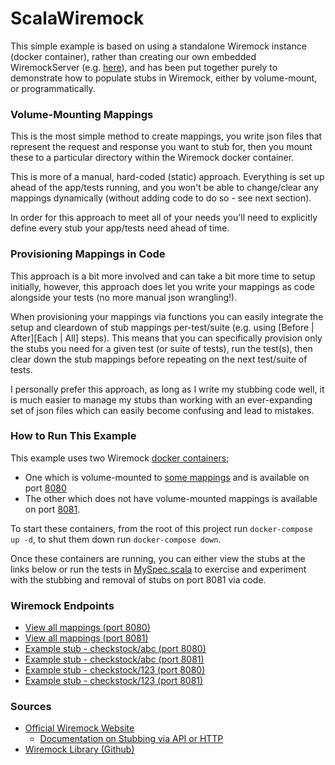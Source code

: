 # ScalaWiremock

This simple example is based on using a standalone Wiremock instance (docker container), rather than creating our own
embedded WiremockServer (e.g. [here](https://wiremock.org/docs/java-usage/)), and has been put together purely to
demonstrate how to populate stubs in Wiremock, either by volume-mount, or programmatically.

### Volume-Mounting Mappings

This is the most simple method to create mappings, you write json files that represent the request and response you want
to stub for, then you mount these to a particular directory within the Wiremock docker container.

This is more of a manual, hard-coded (static) approach. Everything is set up ahead of the app/tests running, and you won't be able to
change/clear any mappings dynamically (without adding code to do so - see next section).

In order for this approach to meet all of your needs you'll need to explicitly define every stub your app/tests need
ahead of time.

### Provisioning Mappings in Code

This approach is a bit more involved and can take a bit more time to setup initially, however, this approach does let
you write your mappings as code alongside your tests (no more manual json wrangling!).

When provisioning your mappings via functions you can easily integrate the setup and cleardown of stub mappings
per-test/suite (e.g. using [Before | After][Each | All] steps). This means that you can specifically provision only the stubs you need for a
given test (or suite of tests), run the test(s), then clear down the stub mappings before repeating on the next test/suite of tests.

I personally prefer this approach, as long as I write my stubbing code well, it is much easier to manage my stubs than
working with an ever-expanding set of json files which can easily become confusing and lead to mistakes.

### How to Run This Example

This example uses two Wiremock [docker containers](docker-compose.yml);

* One which is volume-mounted to [some mappings](wiremock_config/mappings) and is available on
  port [8080](http://localhost:8080/__admin/mappings)
* The other which does not have volume-mounted mappings is available on
  port [8081](http://localhost:8081/__admin/mappings).

To start these containers, from the root of this project run `docker-compose up -d`, to shut them down
run `docker-compose down`.

Once these containers are running, you can either view the stubs at the links below or run the tests
in [MySpec.scala](src/test/scala/MySpec.scala) to exercise and experiment with the stubbing and removal of stubs on port
8081 via code.

### Wiremock Endpoints

* [View all mappings (port 8080)](http://localhost:8080/__admin/mappings)
* [View all mappings (port 8081)](http://localhost:8081/__admin/mappings)
* [Example stub - checkstock/abc (port 8080)](http://localhost:8080/checkstock/abc)
* [Example stub - checkstock/abc (port 8081)](http://localhost:8081/checkstock/abc)
* [Example stub - checkstock/123 (port 8080)](http://localhost:8080/checkstock/123)
* [Example stub - checkstock/123 (port 8081)](http://localhost:8081/checkstock/123)

### Sources

* [Official Wiremock Website](https://wiremock.org/)
    * [Documentation on Stubbing via API or HTTP](https://wiremock.org/docs/stubbing/)
* [Wiremock Library (Github)](https://github.com/wiremock/wiremock) 
